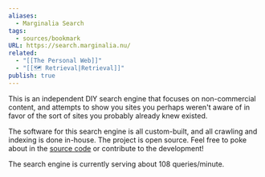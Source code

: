 ```yaml
---
aliases:
  - Marginalia Search
tags:
  - sources/bookmark
URL: https://search.marginalia.nu/
related:
  - "[[The Personal Web]]"
  - "[[🗺️ Retrieval|Retrieval]]"
publish: true
---
```


This is an independent DIY search engine that focuses on non-commercial content, and attempts to show you sites you perhaps weren't aware of in favor of the sort of sites you probably already knew existed.

The software for this search engine is all custom-built, and all crawling and indexing is done in-house. The project is open source. Feel free to poke about in the [source code](https://git.marginalia.nu/) or contribute to the development!

The search engine is currently serving about 108 queries/minute.